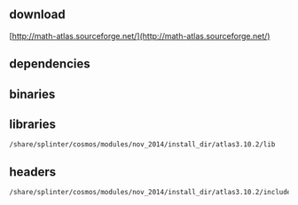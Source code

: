 ## download

[http://math-atlas.sourceforge.net/](http://math-atlas.sourceforge.net/)

## dependencies

## binaries


## libraries

	/share/splinter/cosmos/modules/nov_2014/install_dir/atlas3.10.2/lib

## headers

	/share/splinter/cosmos/modules/nov_2014/install_dir/atlas3.10.2/include

